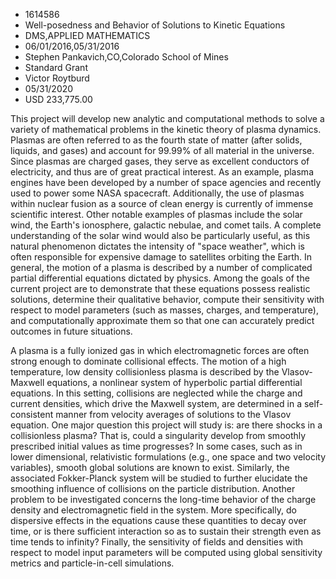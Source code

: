 
* 1614586
* Well-posedness and Behavior of Solutions to Kinetic Equations
* DMS,APPLIED MATHEMATICS
* 06/01/2016,05/31/2016
* Stephen Pankavich,CO,Colorado School of Mines
* Standard Grant
* Victor Roytburd
* 05/31/2020
* USD 233,775.00

This project will develop new analytic and computational methods to solve a
variety of mathematical problems in the kinetic theory of plasma dynamics.
Plasmas are often referred to as the fourth state of matter (after solids,
liquids, and gases) and account for 99.99% of all material in the universe.
Since plasmas are charged gases, they serve as excellent conductors of
electricity, and thus are of great practical interest. As an example, plasma
engines have been developed by a number of space agencies and recently used to
power some NASA spacecraft. Additionally, the use of plasmas within nuclear
fusion as a source of clean energy is currently of immense scientific interest.
Other notable examples of plasmas include the solar wind, the Earth's
ionosphere, galactic nebulae, and comet tails. A complete understanding of the
solar wind would also be particularly useful, as this natural phenomenon
dictates the intensity of "space weather", which is often responsible for
expensive damage to satellites orbiting the Earth. In general, the motion of a
plasma is described by a number of complicated partial differential equations
dictated by physics. Among the goals of the current project are to demonstrate
that these equations possess realistic solutions, determine their qualitative
behavior, compute their sensitivity with respect to model parameters (such as
masses, charges, and temperature), and computationally approximate them so that
one can accurately predict outcomes in future situations.

A plasma is a fully ionized gas in which electromagnetic forces are often
strong enough to dominate collisional effects. The motion of a high temperature,
low density collisionless plasma is described by the Vlasov-Maxwell equations, a
nonlinear system of hyperbolic partial differential equations. In this setting,
collisions are neglected while the charge and current densities, which drive the
Maxwell system, are determined in a self-consistent manner from velocity
averages of solutions to the Vlasov equation. One major question this project
will study is: are there shocks in a collisionless plasma? That is, could a
singularity develop from smoothly prescribed initial values as time progresses?
In some cases, such as in lower dimensional, relativistic formulations (e.g.,
one space and two velocity variables), smooth global solutions are known to
exist. Similarly, the associated Fokker-Planck system will be studied to further
elucidate the smoothing influence of collisions on the particle distribution.
Another problem to be investigated concerns the long-time behavior of the charge
density and electromagnetic field in the system. More specifically, do
dispersive effects in the equations cause these quantities to decay over time,
or is there sufficient interaction so as to sustain their strength even as time
tends to infinity? Finally, the sensitivity of fields and densities with respect
to model input parameters will be computed using global sensitivity metrics and
particle-in-cell simulations.
